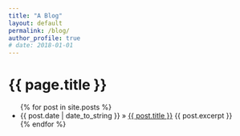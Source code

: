 ```yaml
---
title: "A Blog"
layout: default
permalink: /blog/
author_profile: true
# date: 2018-01-01
---
```


<h1>{{ page.title }}</h1>
<ul class="posts">
    {% for post in site.posts %}
    <li><span>{{ post.date | date_to_string }}</span> » <a href="{{ post.url }}" title="{{ post.title }}">{{ post.title }}</a>
    {{ post.excerpt }}
    </li>
    {% endfor %}

</ul>